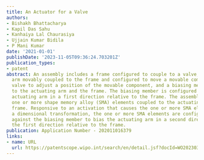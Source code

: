 ```yaml
---
title: An Actuator for a Valve
authors:
- Bishakh Bhattacharya
- Kapil Das Sahu
- Kanhaiya Lal Chaurasiya
- Ujjain Kumar Bidila
- P Mani Kumar
date: '2021-01-01'
publishDate: '2023-11-05T09:36:24.703201Z'
publication_types:
- patent
abstract: An assembly includes a frame configured to couple to a valve, an actuating
  arm movably coupled to the frame and configured to move a movable component of the
  valve to adjust a position of the movable component, and a biasing member coupled
  to the actuating arm and the frame. The biasing member is configured to bias the
  actuating arm in a first direction relative to the frame. The assembly further includes
  one or more shape memory alloy (SMA) elements coupled to the actuating arm and the
  frame. Responsive to an activation that causes the one or more SMA elements undergo
  a dimensional transformation, the one or more SMA elements are configured to operate
  against the biasing member to bias the actuating arm in a second direction opposite
  the first direction relative to the frame.
publication: Application Number - 202011016379
links:
- name: URL
  url: https://patentscope.wipo.int/search/en/detail.jsf?docId=WO2023034215
---
```

